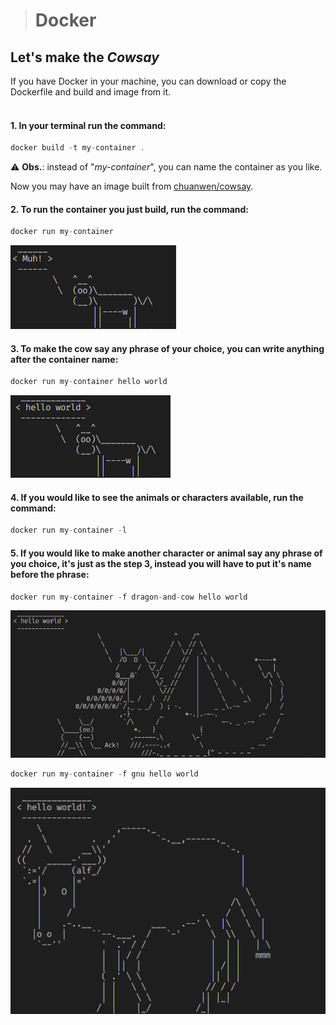 > # Docker
## Let's make the *Cowsay*
If you have Docker in your machine, you can download or copy the Dockerfile and build and image from it.<br><br>
#### 1. In your terminal run the command: 
```javascript
docker build -t my-container .
``` 
⚠️ **Obs.**: instead of "*my-container*", you can name the container as you like.

Now you may have an image built from [chuanwen/cowsay](https://hub.docker.com/r/chuanwen/cowsay).
#### 2. To run the container you just build, run the command:
```javascript
docker run my-container
``` 
![the default cow](images/default-cow.png) 
#### 3. To make the cow say any phrase of your choice, you can write anything after the container name:
```javascript
docker run my-container hello world
```
![the custom cow](images/custom-cow.png)  
#### 4. If you would like to see the animals or characters available, run the command:
```javascript
docker run my-container -l
```
#### 5. If you would like to make another character or animal say any phrase of you choice, it's just as the step 3, instead you will have to put it's name before the phrase:
```javascript
docker run my-container -f dragon-and-cow hello world
```
![the custom dragon and cow](images/custom-dragon-and-cow.png)

```javascript
docker run my-container -f gnu hello world
```
![the custom gnu](images/custom-gnu.png)

